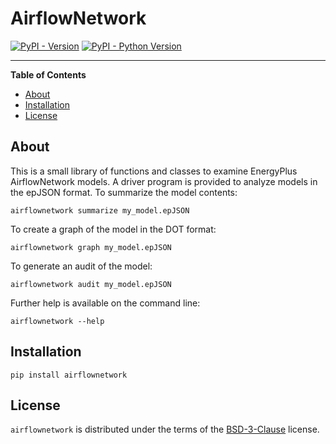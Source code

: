 # AirflowNetwork

[![PyPI - Version](https://img.shields.io/pypi/v/airflownetwork.svg)](https://pypi.org/project/airflownetwork)
[![PyPI - Python Version](https://img.shields.io/pypi/pyversions/airflownetwork.svg)](https://pypi.org/project/airflownetwork)

-----

**Table of Contents**

- [About](#about)
- [Installation](#installation)
- [License](#license)

## About
This is a small library of functions and classes to examine EnergyPlus AirflowNetwork models. A driver program is provided to analyze models in the epJSON format. To summarize the model contents:

```
airflownetwork summarize my_model.epJSON
```

To create a graph of the model in the DOT format:

```
airflownetwork graph my_model.epJSON
```

To generate an audit of the model:

```
airflownetwork audit my_model.epJSON
```

Further help is available on the command line:

```
airflownetwork --help
```

## Installation

```console
pip install airflownetwork
```

## License

`airflownetwork` is distributed under the terms of the [BSD-3-Clause](https://spdx.org/licenses/BSD-3-Clause.html) license.
